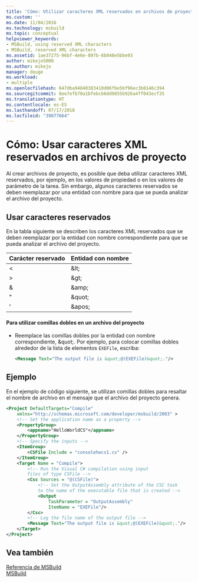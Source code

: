 ```yaml
---
title: 'Cómo: Utilizar caracteres XML reservados en archivos de proyecto | Microsoft Docs'
ms.custom: ''
ms.date: 11/04/2016
ms.technology: msbuild
ms.topic: conceptual
helpviewer_keywords:
- MSBuild, using reserved XML characters
- MSBuild, reserved XML characters
ms.assetid: 1ae37275-96bf-4e6e-897b-6b048e5bbe93
author: mikejo5000
ms.author: mikejo
manager: douge
ms.workload:
- multiple
ms.openlocfilehash: 647dba94840383410d06f6e5bf96ec3b0146c394
ms.sourcegitcommit: 8ee7efb70a1bfebcb6dd9855b926a4ff043ecf35
ms.translationtype: HT
ms.contentlocale: es-ES
ms.lasthandoff: 07/17/2018
ms.locfileid: "39077664"
---
```

# <a name="how-to-use-reserved-xml-characters-in-project-files"></a>Cómo: Usar caracteres XML reservados en archivos de proyecto
Al crear archivos de proyecto, es posible que deba utilizar caracteres XML reservados, por ejemplo, en los valores de propiedad o en los valores de parámetro de la tarea. Sin embargo, algunos caracteres reservados se deben reemplazar por una entidad con nombre para que se pueda analizar el archivo del proyecto.  
  
## <a name="use-reserved-characters"></a>Usar caracteres reservados  
 En la tabla siguiente se describen los caracteres XML reservados que se deben reemplazar por la entidad con nombre correspondiente para que se pueda analizar el archivo del proyecto.  
  
|Carácter reservado|Entidad con nombre|  
|------------------------|------------------|  
|\<|&amp;lt;|  
|>|&amp;gt;|  
|&|&amp;amp;|  
|"|&amp;quot;|  
|'|&amp;apos;|  
  
#### <a name="to-use-double-quotes-in-a-project-file"></a>Para utilizar comillas dobles en un archivo del proyecto  
  
-   Reemplace las comillas dobles por la entidad con nombre correspondiente, &amp;quot;. Por ejemplo, para colocar comillas dobles alrededor de la lista de elementos `EXEFile`, escriba:  
  
    ```xml  
    <Message Text="The output file is &quot;@(EXEFile)&quot;."/>  
    ```  
  
## <a name="example"></a>Ejemplo  
 En el ejemplo de código siguiente, se utilizan comillas dobles para resaltar el nombre de archivo en el mensaje que el archivo del proyecto genera.  
  
```xml  
<Project DefaultTargets="Compile"  
    xmlns="http://schemas.microsoft.com/developer/msbuild/2003" >  
    <!-- Set the application name as a property -->  
    <PropertyGroup>  
        <appname>"HelloWorldCS"</appname>  
    </PropertyGroup>  
    <!-- Specify the inputs -->  
    <ItemGroup>  
        <CSFile Include = "consolehwcs1.cs" />  
    </ItemGroup>  
    <Target Name = "Compile">  
        <!-- Run the Visual C# compilation using input  
        files of type CSFile -->  
        <Csc Sources = "@(CSFile)">  
            <!-- Set the OutputAssembly attribute of the CSC task  
            to the name of the executable file that is created -->  
            <Output  
                TaskParameter = "OutputAssembly"  
                ItemName = "EXEFile"/>  
        </Csc>  
        <!-- Log the file name of the output file -->  
        <Message Text="The output file is &quot;@(EXEFile)&quot;."/>  
    </Target>  
</Project>  
```  
  
## <a name="see-also"></a>Vea también  
 [Referencia de MSBuild](../msbuild/msbuild-reference.md)    
 [MSBuild](../msbuild/msbuild.md)    
